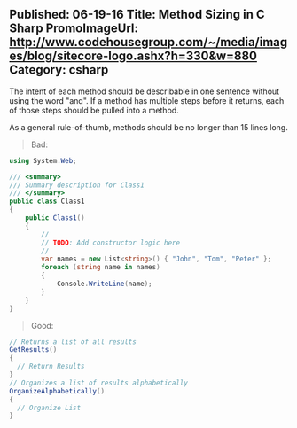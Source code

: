 Published: 06-19-16
Title: Method Sizing in C Sharp
PromoImageUrl: http://www.codehousegroup.com/~/media/images/blog/sitecore-logo.ashx?h=330&w=880
Category: csharp
---
The intent of each method should be describable in one sentence without using the word "and". If a method has multiple steps before it returns, each of those steps should be pulled into a method. 

As a general rule-of-thumb, methods should be no longer than 15 lines long.


> Bad:
```cs
using System.Web;

/// <summary>
/// Summary description for Class1
/// </summary>
public class Class1
{
	public Class1()
	{
		//
		// TODO: Add constructor logic here
		//
        var names = new List<string>() { "John", "Tom", "Peter" };
        foreach (string name in names)
        {
            Console.WriteLine(name);
        }
	}
}
```



> Good:
```cs
// Returns a list of all results
GetResults() 
{
  // Return Results
}
// Organizes a list of results alphabetically
OrganizeAlphabetically()
{
  // Organize List
}
```